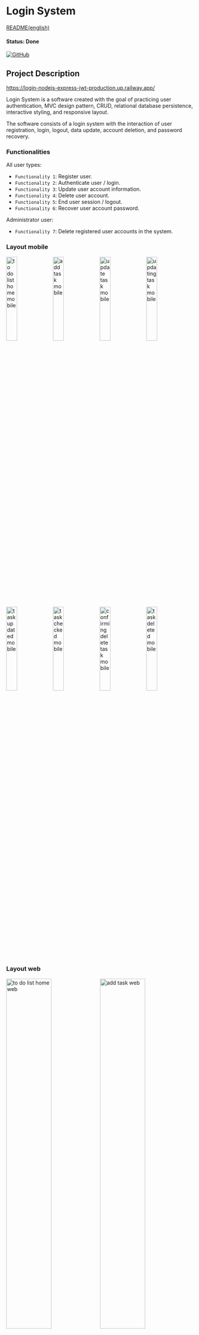 # Login System

[README(english)](https://github.com/IsabelaBaseggio/login-nodejs-express-jwt/blob/main/README.md)

#### Status: Done

[![GitHub](https://img.shields.io/github/license/IsabelaBaseggio/login-nodejs-express-jwt)](https://github.com/IsabelaBaseggio/login-nodejs-express-jwt/blob/main/LICENSE)


## Project Description

https://login-nodejs-express-jwt-production.up.railway.app/

Login System is a software created with the goal of practicing user authentication, MVC design pattern, CRUD, relational database persistence, interactive styling, and responsive layout.

The software consists of a login system with the interaction of user registration, login, logout, data update, account deletion, and password recovery.

### Functionalities


All user types:

- `Functionality 1`: Register user.
- `Functionality 2`: Authenticate user / login.
- `Functionality 3`: Update user account information.
- `Functionality 4`: Delete user account.
- `Functionality 5`: End user session / logout.
- `Functionality 6`: Recover user account password.

Administrator user:

- `Functionality 7`: Delete registered user accounts in the system.

### Layout mobile

<p float="left">
  <img src="" alt="to do list home mobile"      style="width:24%;"/>
  <img src="" alt="add task mobile"        style="width:24%;"/>
  <img src="" alt="update task mobile" style="width:24%;"/>
  <img src="" alt="updating task mobile" style="width:24%;"/>
  <img src="" alt="task updated mobile"      style="width:24%;"/>
  <img src="" alt="task checked mobile"        style="width:24%;"/>
  <img src="" alt="confirming delete task mobile" style="width:24%;"/>
  <img src="" alt="task deleted mobile" style="width:24%;"/>
  
 </p>

### Layout web

<p float="left">
  <img src="" alt="to do list home web" style="width:49%;"/>
  <img src="" alt="add task web" style="width:49%;"/>
  <img src="" alt="update task web" style="width:49%;"/>
  <img src="" alt="updating task web" style="width:49%;"/>
  <img src="" alt="task updated web" style="width:49%;"/>
  <img src="" alt="task checked web" style="width:49%;"/>
  <img src="" alt="confirming delete task web" style="width:49%;"/>
  <img src="" alt="task deleted web" style="width:49%;"/>
 </p>

## Prerequisites

You will need to have the following tools installed on your machine:
[Git](https://git-scm.com), [Node.js](https://nodejs.org/en/);

And an editor to work with the code, such as: [VSCode](https://code.visualstudio.com/).

```bash

# Clone this repository
$ git clone <https://github.com/IsabelaBaseggio/login-nodejs-express-jwt>

# In the text editor, open the index.js file and change the port variable to:
const port = 3000;

# Access the project folder in the terminal/cmd
$ cd login-nodejs-express-jwt

# Go to the index file
$ cd index

# Install the dependencies
$ npm install bcryptjs@2.4.3 connect-flash@0.1.1 dotenv@16.0.3 ejs@3.1.8 express@4.18.2 express-session@1.17.3 jsonwebtoken@9.0.0 mongoose@6.7.3 nodemailer@6.8.0 passport@0.6.0 passport-local@1.0.0

# Run the application in development mode
$ npm run dev:server

# The server will start on port: 3000 - access <http://localhost:3000>

```

## Techniques and technology used

- Padrão MVC

### Front end
- HTML5 / CSS3
- JavaScript v8
- Material Icons - Google Fonts

### Back end
- Node.js v8.11.0
- Express v4.18.2
- Express-session v1.17.3
- MongoDB v6.7.3
- Dotenv v16.0.3
- EJS v3.1.8
- Bcryptjs v2.4.3
- Connect-flash v0.1.1
- JSON Web Token v9.0.0
- Nodemailer v6.8.0
- Passport v0.6.0
- Passport-local v1.0.0


## Author

Isabela Ribeiro Baseggio

https://www.linkedin.com/in/isabelabaseggio
